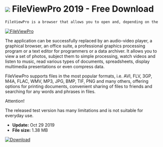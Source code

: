 # ![](https://cdn.softexe.net/static/icon/c/fileviewpro-10637.png) FileViewPro 2019 - Free Download

```sh
FileViewPro is a browser that allows you to open and, depending on the type of file, also easily edit data saved in many popular formats.
```
[![FileViewPro](https://gallery.dpcdn.pl/imgc/Tools/77863/g_-_420x350_1.5_-_x20170927173816_0.png)](https://softexe.net/win/multimedia/other/fileviewpro:pRfcg.html)

The application can be successfully replaced by an audio-video player, a graphical browser, an office suite, a professional graphics processing program or a text editor for programmers or a data archiver. It allows you to view a set of photos, subject them to simple processing, watch videos and listen to music, read various types of documents, spreadsheets, display multimedia presentations or even compress data.
 
 FileViewPro supports files in the most popular formats, i.e. AVI, FLV, 3GP, M4A, FLAC, WMV, MP3, JPG, BMP, TIF, PNG and many others, offering options for printing documents, convenient sharing of files to friends and searching for any words and phrases in files.
 
 Attention!
 
 The released test version has many limitations and is not suitable for everyday use.


- **Update:** Oct 29 2019
- **File size:** 1.38 MB

[![Download](https://cdn.softexe.net/static/img/download.png)](https://softexe.net/win/multimedia/other/fileviewpro:pRfcg.html)

